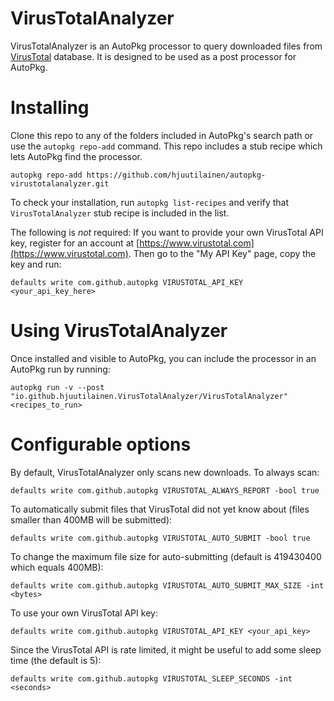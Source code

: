 # VirusTotalAnalyzer

VirusTotalAnalyzer is an AutoPkg processor to query downloaded files from [VirusTotal](https://www.virustotal.com) database. It is designed to be used as a post processor for AutoPkg.


# Installing

Clone this repo to any of the folders included in AutoPkg's search path or use the `autopkg repo-add` command. This repo includes a stub recipe which lets AutoPkg find the processor.

    autopkg repo-add https://github.com/hjuutilainen/autopkg-virustotalanalyzer.git

To check your installation, run `autopkg list-recipes` and verify that `VirusTotalAnalyzer` stub recipe is included in the list.

The following is _not_ required: If you want to provide your own VirusTotal API key, register for an account at [https://www.virustotal.com](https://www.virustotal.com). Then go to the "My API Key" page, copy the key and run:

    defaults write com.github.autopkg VIRUSTOTAL_API_KEY <your_api_key_here>


# Using VirusTotalAnalyzer

Once installed and visible to AutoPkg, you can include the processor in an AutoPkg run by running:

    autopkg run -v --post "io.github.hjuutilainen.VirusTotalAnalyzer/VirusTotalAnalyzer" <recipes_to_run>


# Configurable options

By default, VirusTotalAnalyzer only scans new downloads. To always scan:

    defaults write com.github.autopkg VIRUSTOTAL_ALWAYS_REPORT -bool true

To automatically submit files that VirusTotal did not yet know about (files smaller than 400MB will be submitted):

    defaults write com.github.autopkg VIRUSTOTAL_AUTO_SUBMIT -bool true

To change the maximum file size for auto-submitting (default is 419430400 which equals 400MB):

    defaults write com.github.autopkg VIRUSTOTAL_AUTO_SUBMIT_MAX_SIZE -int <bytes>

To use your own VirusTotal API key:

    defaults write com.github.autopkg VIRUSTOTAL_API_KEY <your_api_key>

Since the VirusTotal API is rate limited, it might be useful to add some sleep time (the default is 5):

    defaults write com.github.autopkg VIRUSTOTAL_SLEEP_SECONDS -int <seconds>

